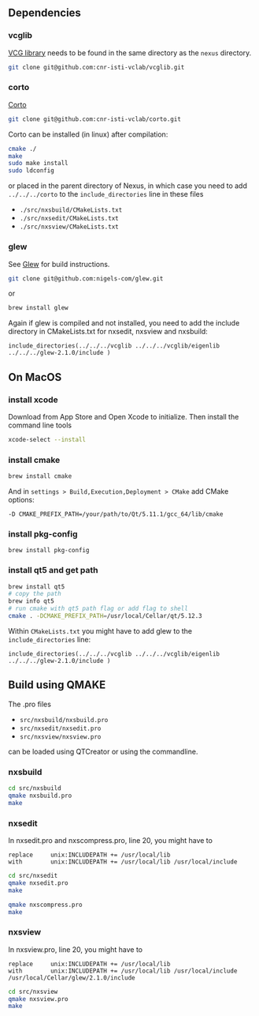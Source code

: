 
## Dependencies

### vcglib

[VCG library](https://github.com/cnr-isti-vclab/vcglib) needs to be found in the same directory as the `nexus` directory.

```sh
git clone git@github.com:cnr-isti-vclab/vcglib.git
```

### corto

[Corto](https://github.com/cnr-isti-vclab/corto)

```sh
git clone git@github.com:cnr-isti-vclab/corto.git
```

Corto can be installed (in linux) after compilation:

```sh
cmake ./
make
sudo make install
sudo ldconfig
```

or placed in the parent directory of Nexus, in which case you need to add  `../../../corto` to the `include_directories` line in these files

* `./src/nxsbuild/CMakeLists.txt`
* `./src/nxsedit/CMakeLists.txt`
* `./src/nxsview/CMakeLists.txt`

### glew

See [Glew](https://github.com/nigels-com/glew) for build instructions.

```sh
git clone git@github.com:nigels-com/glew.git
```

or

```sh
brew install glew
```

Again if glew is compiled and not installed, you need to add the include directory in CMakeLists.txt for nxsedit, nxsview and nxsbuild:

```
include_directories(../../../vcglib ../../../vcglib/eigenlib  ../../../glew-2.1.0/include )
```

## On MacOS

### install xcode

Download from App Store and Open Xcode to initialize.
Then install the command line tools

```sh
xcode-select --install
```

### install cmake

```sh
brew install cmake
```

And in `settings > Build,Execution,Deployment > CMake` add CMake options:

```
-D CMAKE_PREFIX_PATH=/your/path/to/Qt/5.11.1/gcc_64/lib/cmake
```

### install pkg-config

```
brew install pkg-config
```

### install qt5 and get path

```sh
brew install qt5
# copy the path
brew info qt5
# run cmake with qt5 path flag or add flag to shell
cmake . -DCMAKE_PREFIX_PATH=/usr/local/Cellar/qt/5.12.3
```

Within `CMakeLists.txt` you might have to add glew to the `include_directories` line:

```
include_directories(../../../vcglib ../../../vcglib/eigenlib ../../../glew-2.1.0/include )
```


## Build using QMAKE

The .pro files

* `src/nxsbuild/nxsbuild.pro`
* `src/nxsedit/nxsedit.pro`
* `src/nxsview/nxsview.pro`

can be loaded using QTCreator or using the commandline.

### nxsbuild

```sh
cd src/nxsbuild
qmake nxsbuild.pro
make
```

### nxsedit

In nxsedit.pro and nxscompress.pro, line 20, you might have to

```
replace     unix:INCLUDEPATH += /usr/local/lib
with        unix:INCLUDEPATH += /usr/local/lib /usr/local/include
```

```sh
cd src/nxsedit
qmake nxsedit.pro
make

qmake nxscompress.pro
make
```

### nxsview

In nxsview.pro, line 20, you might have to

```
replace     unix:INCLUDEPATH += /usr/local/lib
with        unix:INCLUDEPATH += /usr/local/lib /usr/local/include /usr/local/Cellar/glew/2.1.0/include
```

```sh
cd src/nxsview
qmake nxsview.pro
make
```

